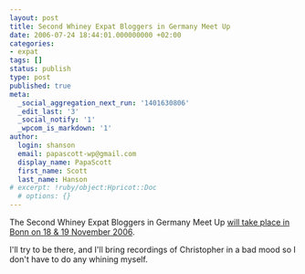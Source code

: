 ```yaml
---
layout: post
title: Second Whiney Expat Bloggers in Germany Meet Up
date: 2006-07-24 18:44:01.000000000 +02:00
categories:
- expat
tags: []
status: publish
type: post
published: true
meta:
  _social_aggregation_next_run: '1401630806'
  _edit_last: '3'
  _social_notify: '1'
  _wpcom_is_markdown: '1'
author:
  login: shanson
  email: papascott-wp@gmail.com
  display_name: PapaScott
  first_name: Scott
  last_name: Hanson
# excerpt: !ruby/object:Hpricot::Doc
  # options: {}
---
```

<p>The Second Whiney Expat Bloggers in Germany Meet Up <a href="http://www.jbittner.com/germany/2006/07/second-whiney-expat-bloggers-in.html">will take place in Bonn on 18 &amp; 19 November 2006</a>.</p>
<p>I'll try to be there, and I'll bring recordings of Christopher in a bad mood so I don't have to do any whining myself.</p>
